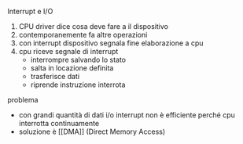 Interrupt e I/O
1. CPU driver dice cosa deve fare a il dispositivo
2. contemporanemente fa altre operazioni
3. con interrupt dispositivo segnala fine elaborazione a cpu
4. cpu riceve segnale di interrupt
	- interrompre salvando lo stato
	- salta in locazione definita
	- trasferisce dati
	- riprende instruzione interrota

problema
- con grandi quantità di dati i/o interrupt non è efficiente perché cpu interrotta continuamente
- soluzione è [[DMA]] (Direct Memory Access)